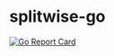 # splitwise-go
[![Go Report Card](https://goreportcard.com/badge/github.com/rahulkhairwar/splitwise-go)](https://goreportcard.com/report/github.com/rahulkhairwar/splitwise-go)

